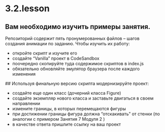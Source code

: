 # 3.2.lesson

## Вам необходимо изучить примеры занятия.
Репозиторий содержит пять пронумерованных файлов – шагов создания анимации по заданию. Чтобы изучить их работу:
<ul>
	<li>откройте скрипт и изучите его</li>
	<li>создайте “Vanilla” проект в CodeSandbox</li>
	<li>поочередно скопируйте туда содержимое скриптов в index.js</li>
	<li>обязательно обновляйте эмулятор браузера после каждого изменения</li> 
</ul>
## Используя финальную версию скрипта модернизируйте проект:

<ul>
	<li>создайте еще один класс (дочерний класса Figure)</li>
	<li>создайте экземпляр нового класса и заставьте двигаться в своем направлении</li>
	<li>измените границы, в которых перемещаются фигуры</li>
	<li>при достижении границы фигура должна “отскакивать” от стенки (по аналогии с примером Занятия 7 Модуля 2 )</li>
	<li>в качестве ответа пришлите ссылку на ваш проект</li>
</ul>
